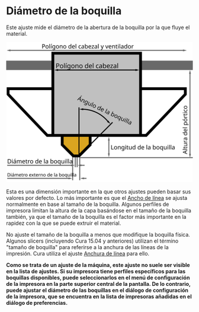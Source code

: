 Diámetro de la boquilla
====
Este ajuste mide el diámetro de la abertura de la boquilla por la que fluye el material.

![Dimensiones del cabezal de impresión](../images/head_dimensions.svg)

Esta es una dimensión importante en la que otros ajustes pueden basar sus valores por defecto. Lo más importante es que el [Ancho de línea](../resolution/line_width.md) se ajusta normalmente en base al tamaño de la boquilla. Algunos perfiles de impresora limitan la altura de la capa basándose en el tamaño de la boquilla también, ya que el tamaño de la boquilla es el factor más importante en la rapidez con la que se puede extruir el material.

<!--if cura_version < 5.0:El tamaño de la boquilla también se utiliza directamente, para un detalle: Cuando se rellenan [pequeños huecos](../shell/fill_perimeter_gaps.md), los trozos de línea más alejados de dos tamaños de boquilla no se fusionan entre sí.-->

No ajuste el tamaño de la boquilla a menos que modifique la boquilla física. Algunos slicers (incluyendo Cura 15.04 y anteriores) utilizan el término "tamaño de boquilla" para referirse a la anchura de las líneas de la impresión. Cura utiliza el ajuste [Anchura de línea](../resolution/line_width.md) para ello.

**Como se trata de un ajuste de la máquina, este ajuste no suele ser visible en la lista de ajustes. Si su impresora tiene perfiles específicos para las boquillas disponibles, puede seleccionarlos en el menú de configuración de la impresora en la parte superior central de la pantalla. De lo contrario, puede ajustar el diámetro de las boquillas en el diálogo de configuración de la impresora, que se encuentra en la lista de impresoras añadidas en el diálogo de preferencias.**